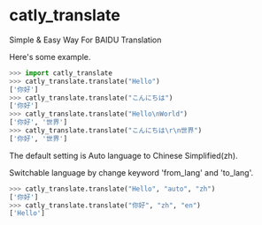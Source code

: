 # catly_translate

Simple &amp; Easy Way For BAIDU Translation

Here's some example.

```python
>>> import catly_translate
>>> catly_translate.translate("Hello")
['你好']
>>> catly_translate.translate("こんにちは")
['你好']
>>> catly_translate.translate("Hello\nWorld")
['你好', '世界']
>>> catly_translate.translate("こんにちは\r\n世界")
['你好', '世界']
```

The default setting is Auto language to Chinese Simplified(zh).

Switchable language by change keyword 'from_lang' and 'to_lang'.

```python
>>> catly_translate.translate("Hello", "auto", "zh")
['你好']
>>> catly_translate.translate("你好", "zh", "en")
['Hello']

```

